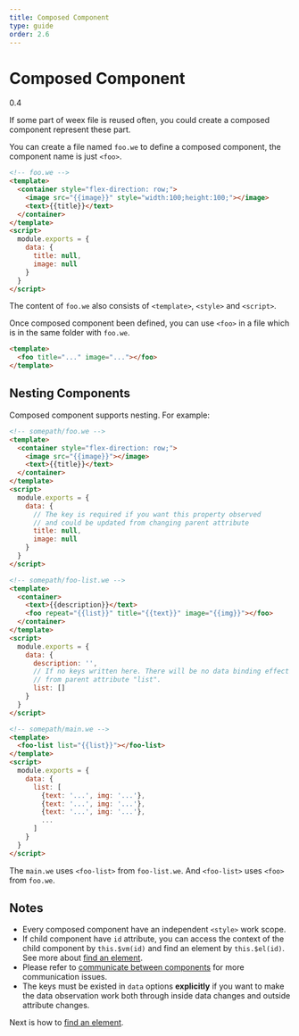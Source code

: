 ```yaml
---
title: Composed Component
type: guide
order: 2.6
---
```


# Composed Component
<span class="weex-version">0.4</span>

If some part of weex file is reused often, you could create a composed component represent these part.

You can create a file named `foo.we` to define a composed component, the component name is just `<foo>`.

```html
<!-- foo.we -->
<template>
  <container style="flex-direction: row;">
    <image src="{{image}}" style="width:100;height:100;"></image>
    <text>{{title}}</text>
  </container>
</template>
<script>
  module.exports = {
    data: {
      title: null,
      image: null
    }
  }
</script>
```

The content of `foo.we` also consists of `<template>`, `<style>` and `<script>`.

Once composed component been defined, you can use `<foo>` in a file which is in the same folder with `foo.we`.

```html
<template>
  <foo title="..." image="..."></foo>
</template>
```

## Nesting Components

Composed component supports nesting. For example:

```html
<!-- somepath/foo.we -->
<template>
  <container style="flex-direction: row;">
    <image src="{{image}}"></image>
    <text>{{title}}</text>
  </container>
</template>
<script>
  module.exports = {
    data: {
      // The key is required if you want this property observed
      // and could be updated from changing parent attribute
      title: null,
      image: null
    }
  }
</script>
```

```html
<!-- somepath/foo-list.we -->
<template>
  <container>
    <text>{{description}}</text>
    <foo repeat="{{list}}" title="{{text}}" image="{{img}}"></foo>
  </container>
</template>
<script>
  module.exports = {
    data: {
      description: '',
      // If no keys written here. There will be no data binding effect
      // from parent attribute "list".
      list: []
    }
  }
</script>
```

```html
<!-- somepath/main.we -->
<template>
  <foo-list list="{{list}}"></foo-list>
</template>
<script>
  module.exports = {
    data: {
      list: [
        {text: '...', img: '...'},
        {text: '...', img: '...'},
        {text: '...', img: '...'},
        ...
      ]
    }
  }
</script>
```

The `main.we` uses `<foo-list>` from `foo-list.we`. And `<foo-list>` uses `<foo>` from `foo.we`.

## Notes

- Every composed component have an independent `<style>` work scope.
- If child component have `id` attribute, you can access the context of the child component by `this.$vm(id)` and find an element by `this.$el(id)`. See more about [find an element](./id.md).
- Please refer to [communicate between components](./comm.md) for more communication issues.
- The keys must be existed in `data` options **explicitly** if you want to make the data observation work both through inside data changes and outside attribute changes.

Next is how to [find an element](./id.md).
